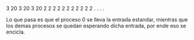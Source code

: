 3
20
3
20
3
20
2
2
2
2
2
2
2
2
2
2
2
.
.
.
.


Lo que pasa es que el proceso 0 se lleva la entrada estandar, mientras que los demas procesos se quedan esperando dicha entrada, por ende eso se encicla.

